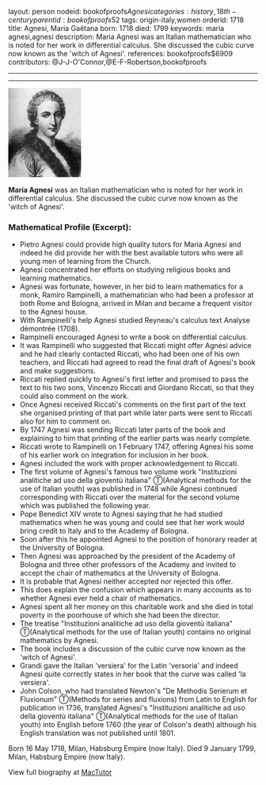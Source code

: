 layout: person
nodeid: bookofproofs$Agnesi
categories: history,18th-century
parentid: bookofproofs$52
tags: origin-italy,women
orderid: 1718
title: Agnesi, Maria Gaëtana
born: 1718
died: 1799
keywords: maria agnesi,agnesi
description: Maria Agnesi was an Italian mathematician who is noted for her work in differential calculus. She discussed the cubic curve now known as the 'witch of Agnesi'.
references: bookofproofs$6909
contributors: @J-J-O'Connor,@E-F-Robertson,bookofproofs

---



---

![Agnesi.jpg](https://github.com/bookofproofs/bookofproofs.github.io/blob/main/_sources/_assets/images/portraits/Agnesi.jpg?raw=true)

**Maria Agnesi** was an Italian mathematician who is noted for her work in differential calculus. She discussed the cubic curve now known as the 'witch of Agnesi'.

### Mathematical Profile (Excerpt):
* Pietro Agnesi could provide high quality tutors for Maria Agnesi and indeed he did provide her with the best available tutors who were all young men of learning from the Church.
* Agnesi concentrated her efforts on studying religious books and learning mathematics.
* Agnesi was fortunate, however, in her bid to learn mathematics for a monk, Ramiro Rampinelli, a mathematician who had been a professor at both Rome and Bologna, arrived in Milan and became a frequent visitor to the Agnesi house.
* With Rampinelli's help Agnesi studied Reyneau's calculus text Analyse démontrée (1708).
* Rampinelli encouraged Agnesi to write a book on differential calculus.
* It was Rampinelli who suggested that Riccati might offer Agnesi advice and he had clearly contacted Riccati, who had been one of his own teachers, and Riccati had agreed to read the final draft of Agnesi's book and make suggestions.
* Riccati replied quickly to Agnesi's first letter and promised to pass the text to his two sons, Vincenzo Riccati and Giordano Riccati, so that they could also comment on the work.
* Once Agnesi received Riccati's comments on the first part of the text she organised printing of that part while later parts were sent to Riccati also for him to comment on.
* By 1747 Agnesi was sending Riccati later parts of the book and explaining to him that printing of the earlier parts was nearly complete.
* Riccati wrote to Rampinelli on 1 February 1747, offering Agnesi his some of his earlier work on integration for inclusion in her book.
* Agnesi included the work with proper acknowledgement to Riccati.
* The first volume of Agnesi's famous two volume work "Instituzioni analitiche ad uso della gioventù italiana" Ⓣ(Analytical methods for the use of Italian youth) was published in 1748 while Agnesi continued corresponding with Riccati over the material for the second volume which was published the following year.
* Pope Benedict XIV wrote to Agnesi saying that he had studied mathematics when he was young and could see that her work would bring credit to Italy and to the Academy of Bologna.
* Soon after this he appointed Agnesi to the position of honorary reader at the University of Bologna.
* Then Agnesi was approached by the president of the Academy of Bologna and three other professors of the Academy and invited to accept the chair of mathematics at the University of Bologna.
* It is probable that Agnesi neither accepted nor rejected this offer.
* This does explain the confusion which appears in many accounts as to whether Agnesi ever held a chair of mathematics.
* Agnesi spent all her money on this charitable work and she died in total poverty in the poorhouse of which she had been the director.
* The treatise "Instituzioni analitiche ad uso della gioventù italiana" Ⓣ(Analytical methods for the use of Italian youth) contains no original mathematics by Agnesi.
* The book includes a discussion of the cubic curve now known as the 'witch of Agnesi'.
* Grandi gave the Italian 'versiera' for the Latin 'versoria' and indeed Agnesi quite correctly states in her book that the curve was called 'la versiera'.
* John Colson, who had translated Newton's "De Methodis Serierum et Fluxionum" Ⓣ(Methods for series and fluxions) from Latin to English for publication in 1736, translated Agnesi's "Instituzioni analitiche ad uso della gioventù italiana" Ⓣ(Analytical methods for the use of Italian youth) into English before 1760 (the year of Colson's death) although his English translation was not published until 1801.

Born 16 May 1718, Milan, Habsburg Empire (now Italy). Died 9 January 1799, Milan, Habsburg Empire (now Italy).

View full biography at [MacTutor](https://mathshistory.st-andrews.ac.uk/Biographies/Agnesi/)
